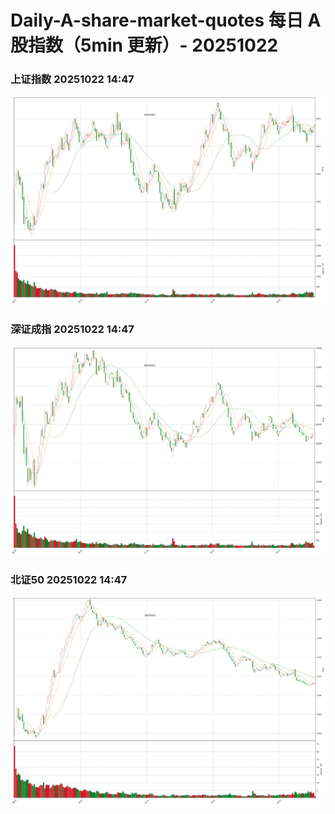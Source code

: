 
# Daily-A-share-market-quotes 每日 A 股指数（5min 更新）- 20251022

### 上证指数 20251022 14:47
![](./fig/2025/10/20251022-sh000001.png)

### 深证成指 20251022 14:47
![](./fig/2025/10/20251022-sz399001.png)

### 北证50 20251022 14:47
![](./fig/2025/10/20251022-bj899050.png)
